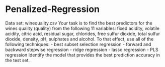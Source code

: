 # Penalized-Regression
Data set: winequality.csv Your task is to find the best predictors for the wines quality (quality) from the following 11 variables: fixed acidity, volatile acidity, citric acid, residual sugar, chlorides, free sulfur dioxide, total sulfur dioxide, density, pH, sulphates and alcohol. To that effect, use all of the following techniques: - best subset selection regression - forward and backward stepwise regression - ridge regression - lasso regression - PLS regression Identify the model that provides the best prediction accuracy in the test set.
